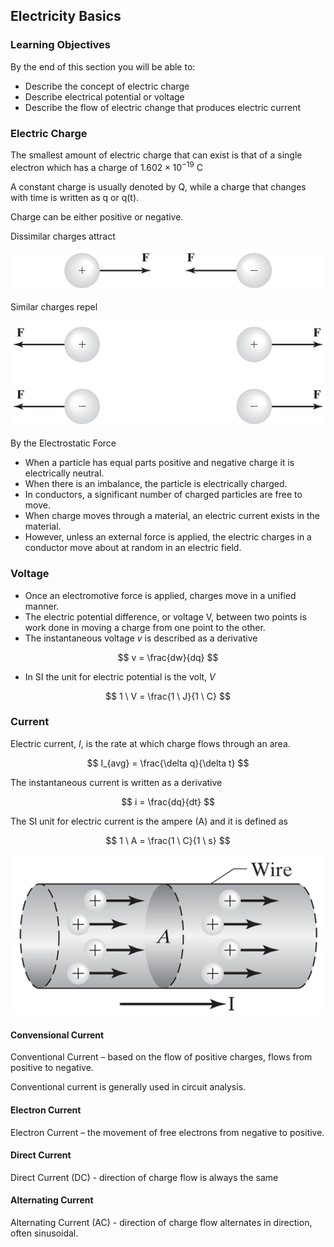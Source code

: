 ## Electricity Basics

### Learning Objectives

By the end of this section you will be able to:

 * Describe the concept of electric charge
 * Describe electrical potential or voltage
 * Describe the flow of electric change that produces electric current

### Electric Charge

The smallest amount of electric charge that can exist is that of a single electron which has a charge of $1.602 \times 10^{-19}$ C

A constant charge is usually denoted by Q, while a charge that changes with time is written as q or q(t).

Charge can be either positive or negative.

Dissimilar charges attract

![opposite charges attract](images/opposite_charges_attract.jpg)

Similar charges repel

![like charges repel](images/like-charges-repel.jpg)

By the Electrostatic Force

 * When a particle has equal parts positive and negative charge it is electrically neutral.
 * When there is an imbalance, the particle is electrically charged.
 * In conductors, a significant number of charged particles are free to move.
 * When charge moves through a material, an electric current exists in the material.  
 * However, unless an external force is applied, the electric charges in a conductor move about at random in an electric field.

### Voltage

 * Once an electromotive force is applied, charges move in a unified manner.
 * The electric potential difference, or voltage V, between two points is work done in moving a charge from one point to the other. 
 * The instantaneous voltage $v$ is described as a derivative

$$ v = \frac{dw}{dq} $$

 * In SI the unit for electric potential is the volt, $V$

$$ 1 \ V = \frac{1 \ J}{1 \ C} $$

### Current

Electric current, $I$, is the rate at which charge flows through an area.

$$ I_{avg} = \frac{\delta q}{\delta t} $$

The instantaneous current is written as a derivative

$$ i = \frac{dq}{dt} $$

The SI unit for electric current is the ampere (A) and it is defined as

$$ 1 \ A = \frac{1 \ C}{1 \ s} $$

![current through a wire](images/current-through-wire.jpg)

#### Convensional Current

Conventional Current – based on the flow of positive charges, flows from positive to negative.

Conventional current is generally used in circuit analysis.

#### Electron Current

Electron Current – the movement of free electrons from negative to positive.

#### Direct Current

Direct Current (DC) - direction of charge flow is always the same

#### Alternating Current

Alternating Current (AC) - direction of charge flow alternates in direction, often sinusoidal.
